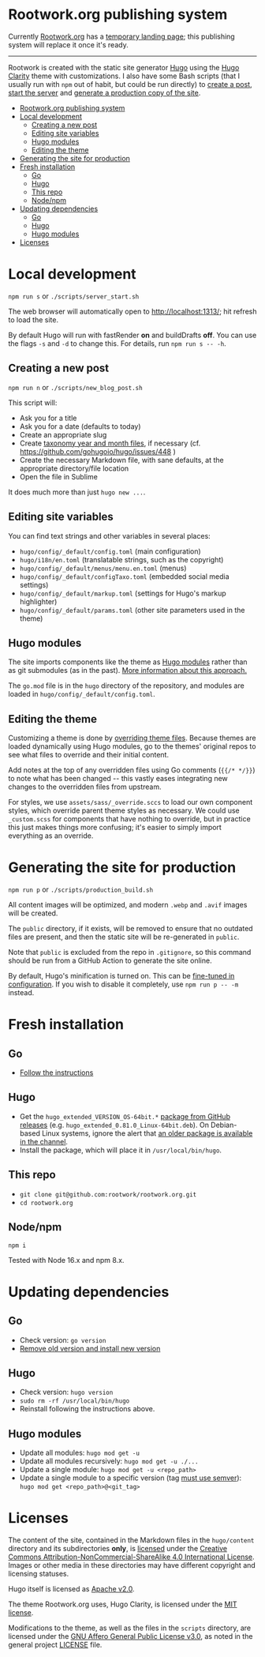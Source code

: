 # Rootwork.org publishing system

Currently [Rootwork.org](https://rootwork.org) has a
[temporary landing page](https://github.com/rootwork/rootwork_landing); this
publishing system will replace it once it's ready.

---

Rootwork is created with the static site generator [Hugo](http://gohugo.io)
using the [Hugo Clarity](https://github.com/chipzoller/hugo-clarity) theme with
customizations. I also have some Bash scripts (that I usually run with `npm` out
of habit, but could be run directly) to [create a post](#creating-a-new-post),
[start the server](#local-development) and
[generate a production copy of the site](#generating-the-site-for-production).

<!-- The following section, from "ts" to "te", is an automatically-generated
  table of contents, updated whenever this file changes. Do not edit within
  this section. -->

<!--ts-->
* [Rootwork.org publishing system](#rootworkorg-publishing-system)
* [Local development](#local-development)
   * [Creating a new post](#creating-a-new-post)
   * [Editing site variables](#editing-site-variables)
   * [Hugo modules](#hugo-modules)
   * [Editing the theme](#editing-the-theme)
* [Generating the site for production](#generating-the-site-for-production)
* [Fresh installation](#fresh-installation)
   * [Go](#go)
   * [Hugo](#hugo)
   * [This repo](#this-repo)
   * [Node/npm](#nodenpm)
* [Updating dependencies](#updating-dependencies)
   * [Go](#go-1)
   * [Hugo](#hugo-1)
   * [Hugo modules](#hugo-modules-1)
* [Licenses](#licenses)

<!-- Added by: runner, at: Mon Mar 14 00:51:07 UTC 2022 -->

<!--te-->

# Local development

`npm run s` or `./scripts/server_start.sh`

The web browser will automatically open to
[http://localhost:1313/](http://localhost:1313/); hit refresh to load the site.

By default Hugo will run with fastRender **on** and buildDrafts **off**. You can
use the flags `-s` and `-d` to change this. For details, run `npm run s -- -h`.

## Creating a new post

`npm run n` or `./scripts/new_blog_post.sh`

This script will:

- Ask you for a title
- Ask you for a date (defaults to today)
- Create an appropriate slug
- Create
  [taxonomy year and month files](https://www.jayeless.net/2021/04/taxonomies-archive-hugo.html),
  if necessary (cf. https://github.com/gohugoio/hugo/issues/448 )
- Create the necessary Markdown file, with sane defaults, at the appropriate
  directory/file location
- Open the file in Sublime

It does much more than just `hugo new ...`.

## Editing site variables

You can find text strings and other variables in several places:

- `hugo/config/_default/config.toml` (main configuration)
- `hugo/i18n/en.toml` (translatable strings, such as the copyright)
- `hugo/config/_default/menus/menu.en.toml` (menus)
- `hugo/config/_default/configTaxo.toml` (embedded social media settings)
- `hugo/config/_default/markup.toml` (settings for Hugo's markup highlighter)
- `hugo/config/_default/params.toml` (other site parameters used in the theme)

## Hugo modules

The site imports components like the theme as
[Hugo modules](https://gohugo.io/hugo-modules/) rather than as git submodules
(as in the past).
[More information about this approach.](https://github.com/rootwork/hugo-module-site)

The `go.mod` file is in the `hugo` directory of the repository, and modules are
loaded in `hugo/config/_default/config.toml`.

## Editing the theme

Customizing a theme is done by
[overriding theme files](https://gohugobrasil.netlify.app/themes/customizing/).
Because themes are loaded dynamically using Hugo modules, go to the themes'
original repos to see what files to override and their initial content.

Add notes at the top of any overridden files using Go comments (`{{/* */}}`) to
note what has been changed -- this vastly eases integrating new changes to the
overridden files from upstream.

For styles, we use `assets/sass/_override.sccs` to load our own component styles, which override parent theme styles as necessary. We could use `_custom.scss` for components that have nothing to override, but in practice this just makes things more confusing; it's easier to simply import everything as an override.

# Generating the site for production

`npm run p` or `./scripts/production_build.sh`

All content images will be optimized, and modern `.webp` and `.avif` images will
be created.

The `public` directory, if it exists, will be removed to ensure that no outdated
files are present, and then the static site will be re-generated in `public`.

Note that `public` is excluded from the repo in `.gitignore`, so this command
should be run from a GitHub Action to generate the site online.

By default, Hugo's minification is turned on. This can be
[fine-tuned in configuration](https://gohugo.io/getting-started/configuration/#configure-minify).
If you wish to disable it completely, use `npm run p -- -m` instead.

# Fresh installation

## Go

- [Follow the instructions](https://golang.org/doc/install)

## Hugo

- Get the `hugo_extended_VERSION_OS-64bit.*`
  [package from GitHub releases](https://github.com/gohugoio/hugo/releases)
  (e.g. `hugo_extended_0.81.0_Linux-64bit.deb`). On Debian-based Linux systems,
  ignore the alert that
  [an older package is available in the channel](https://gohugo.io/getting-started/installing#debian-and-ubuntu).
- Install the package, which will place it in `/usr/local/bin/hugo`.

## This repo

- `git clone git@github.com:rootwork/rootwork.org.git`
- `cd rootwork.org`

## Node/npm

`npm i`

Tested with Node 16.x and npm 8.x.

# Updating dependencies

## Go

- Check version: `go version`
- [Remove old version and install new version](https://gist.github.com/nikhita/432436d570b89cab172dcf2894465753)

## Hugo

- Check version: `hugo version`
- `sudo rm -rf /usr/local/bin/hugo`
- Reinstall following the instructions above.

## Hugo modules

- Update all modules: `hugo mod get -u`
- Update all modules recursively: `hugo mod get -u ./...`
- Update a single module: `hugo mod get -u <repo_path>`
- Update a single module to a specific version (tag [must use semver](https://go.dev/doc/modules/version-numbers)): `hugo mod get <repo_path>@<git_tag>`

# Licenses

The content of the site, contained in the Markdown files in the `hugo/content`
directory and its subdirectories **only**, is [licensed](hugo/content/LICENSE)
under the
[Creative Commons Attribution-NonCommercial-ShareAlike 4.0 International License](https://creativecommons.org/licenses/by-nc-sa/4.0/).
Images or other media in these directories may have different copyright and
licensing statuses.

Hugo itself is licensed as
[Apache v2.0](https://github.com/gohugoio/hugo/blob/master/LICENSE).

The theme Rootwork.org uses, Hugo Clarity, is licensed under the
[MIT license](https://github.com/chipzoller/hugo-clarity/blob/master/LICENSE.md).

Modifications to the theme, as well as the files in the `scripts` directory, are
licensed under the
[GNU Affero General Public License v3.0](https://www.gnu.org/licenses/agpl-3.0.txt),
as noted in the general project
[LICENSE](https://github.com/rootwork/rootwork.org/blob/master/LICENSE) file.
